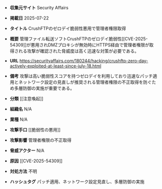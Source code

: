 - **収集元サイト**
Security Affairs

- **掲載日**
2025-07-22

- **タイトル**
CrushFTPのゼロデイ脆弱性悪用で管理者権限取得

- **概要**
管理ファイル転送ソフトCrushFTPのゼロデイ脆弱性[[CVE-2025-54309]]が悪用されDMZプロキシが無効時にHTTPS経由で管理者権限が取得される攻撃が確認された脅威度は高く迅速な対策が必要である。

- **URL**
https://securityaffairs.com/180244/hacking/crushftp-zero-day-actively-exploited-at-least-since-july-18.html

- **備考**
攻撃は高い脆弱性スコアを持つゼロデイを利用しており迅速なパッチ適用とネットワーク設定の見直しが推奨される管理者権限の不正取得を防ぐため多層防御の実施が重要である。

- **分類**
[[注意喚起]]

- **組織名**
N/A

- **業種**
N/A

- **攻撃手口**
[[脆弱性の悪用]]

- **攻撃影響**
管理者権限の不正取得

- **脅威アクター**
N/A

- **原因**
[[CVE-2025-54309]]

- **対処方法**
不明

- **ハッシュタグ**
パッチ適用、ネットワーク設定見直し、多層防御の実施
